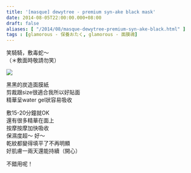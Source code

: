 ```yaml
---
title: '[masque] dewytree - premium syn-ake black mask'
date: 2014-08-05T22:00:00.000+08:00
draft: false
aliases: [ "/2014/08/masque-dewytree-premium-syn-ake-black.html" ]
tags : [glamorous - 保養おたく, glamorous - 面膜魂]
---
```


笑騎騎，敷毒蛇～  
（＊敷面時敬請勿笑）  

![](/images/dewytreesynake.jpg)

黑黑的炭造面膜紙  
剪裁跟size很適合我所以好貼面  
精華呈water gel狀容易吸收  
  
敷15-20分鐘就OK  
還有很多精華在面上  
按摩按摩加快吸收  
保濕度超～ 好～  
乾紋都變得填平了不再明顯  
好肌膚一兩天還能持續（開心）  
  
不錯用呢！
